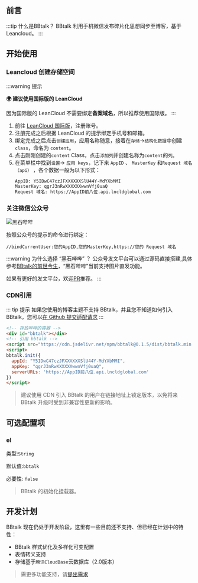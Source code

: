 ## 前言
:::tip 什么是BBtalk？
BBtalk 利用手机微信发布碎片化思想同步至博客，基于 Leancloud。
:::

## 开始使用
### Leancloud 创建存储空间
:::warning 提示

**🌍 建议使用国际版的 LeanCloud**

因为国际版的 LeanCloud 不需要绑定**备案域名**，所以推荐使用国际版。
:::

1. 前往 [LeanCloud 国际版](https://LeanCloud.app/)，注册账号。
2. 注册完成之后根据 LeanCloud 的提示绑定手机号和邮箱。
3. 绑定完成之后点击`创建应用`，应用名称随意，接着在`存储`→`结构化数据`中创建 `class`，命名为 `content`。
4. 点击刚刚创建的`content` Class，点击`添加列`并创建名称为`content`的`列`。
5. 在菜单栏中找到`设置`→ `应用 keys`，记下来 `AppID` 、 `MasterKey` 和`Request 域名（api）` ，各个数据一般为以下形式：
    ```html
    AppID: Y5IDwC47czJFXXXXXXSlU44Y-MdYXbMMI
    MasterKey: qgrJ3nRwXXXXXXwwnVfj0uaQ
    Request 域名: https://AppID前八位.api.lncldglobal.com
    ```
### 关注微信公众号
  ![黑石哔哔](https://picup.heson10.com/img/upyun/2020/10/bbbbb.png)
  
  按照公众号的提示的命令进行绑定：

  ```
  //bindCurrentUser:您的AppID,您的MasterKey,https://您的 Request 域名
  ```
:::warning 为什么选择 “黑石哔哔” ？
公众号发文平台可以通过源码直接搭建,具体参考[BBtalk的前世今生](/thanks.html#bbtalk-%E7%9A%84%E5%89%8D%E4%B8%96%E4%BB%8A%E7%94%9F)，“黑石哔哔”当前支持图片直发功能。

如果有更好的发文平台，欢迎[PR](https://github.com/BBtalkJS/BBtalk/edit/main/docs/quick-start.md)推荐。
:::
### CDN引用
::: tip 提示
如果您使用的博客主题不支持 BBtalk，并且您不知道如何引入 BBtalk，您可以[在 Github 提交适配请求](https://github.com/BBtalkJS/BBtalk/issues/new)
:::
```html
<!-- 存放哔哔的容器 -->
<div id="bbtalk"></div>
<!-- 引用 bbtalk -->
<script src="https://cdn.jsdelivr.net/npm/bbtalk@0.1.5/dist/bbtalk.min.js"></script>
<script>
bbtalk.init({
  appId: "Y5IDwC47czJFXXXXXXSlU44Y-MdYXbMMI",
  appKey: "qgrJ3nRwXXXXXXwwnVfj0uaQ",
  serverURLs: 'https://AppID前八位.api.lncldglobal.com'
})
</script>
```
> 建议使用 CDN 引入 BBtalk 的用户在链接地址上锁定版本，以免将来 BBtalk 升级时受到非兼容性更新的影响。

## 可选配置项
### el
类型:`String`

默认值:`bbtalk`

必要性: `false`

> BBtalk 的初始化挂载器。

## 开发计划
BBtalk 现在仍处于开发阶段，这里有一些目前还不支持、但已经在计划中的特性：
- BBtalk 样式优化及多样化可变配置
- 表情转义支持
- 存储基于`腾讯CloudBase`云数据库（2.0版本）
> 需更多功能支持，请[提出需求](https://github.com/BBtalkJS/BBtalk/issues/new)
